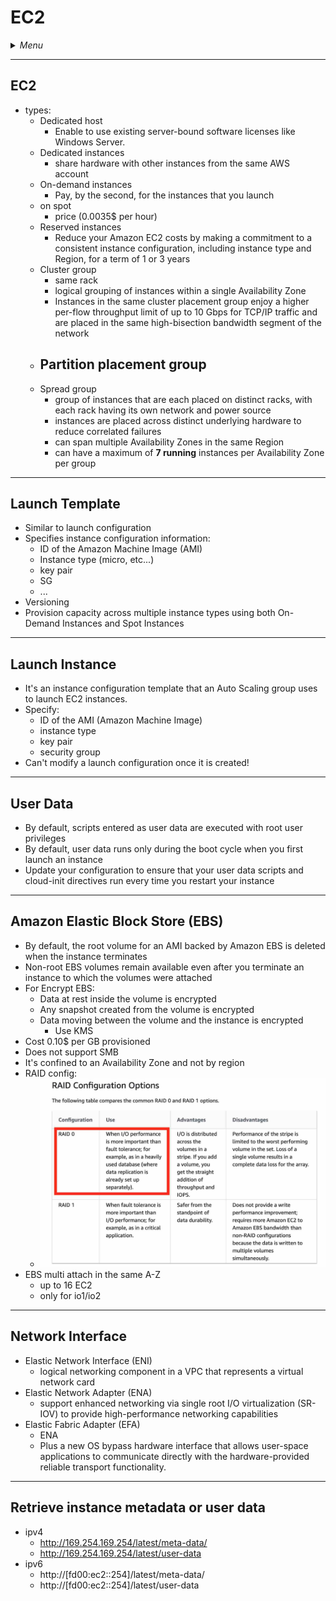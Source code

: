 # EC2

<details>
 <summary><i>Menu</i></summary>

- [EC2](#ec2-1)
- [Launch Template](#launch-template)
- [Launch Instance](#launch-instance)
- [User Data](#user-data)
- [EBS](#amazon-elastic-block-store-ebs)
- [Network Interface](#network-interface)
</details>

---
## EC2
- types:
  - Dedicated host
    - Enable to use existing server-bound software licenses like Windows Server.
  - Dedicated instances
    - share hardware with other instances from the same AWS account
  - On-demand instances
    - Pay, by the second, for the instances that you launch
  - on spot
    - price (0.0035$ per hour)
  - Reserved instances
    - Reduce your Amazon EC2 costs by making a commitment to a consistent instance configuration, including instance type and Region, for a term of 1 or 3 years
  - Cluster group
    - same rack
    - logical grouping of instances within a single Availability Zone
    - Instances in the same cluster placement group enjoy a higher per-flow throughput limit of up to 10 Gbps for TCP/IP traffic and are placed in the same high-bisection bandwidth segment of the network
  - Partition placement group
    - 
  - Spread group
    - group of instances that are each placed on distinct racks, with each rack having its own network and power source
    - instances are placed across distinct underlying hardware to reduce correlated failures
    - can span multiple Availability Zones in the same Region
    - can have a maximum of __7 running__ instances per Availability Zone per group

---
## Launch Template
- Similar to launch configuration
- Specifies instance configuration information:
  - ID of the Amazon Machine Image (AMI)
  - Instance type (micro, etc...)
  - key pair
  - SG
  - ...
- Versioning
- Provision capacity across multiple instance types using both On-Demand Instances and Spot Instances

---
## Launch Instance
- It's an instance configuration template that an Auto Scaling group uses to launch EC2 instances.
- Specify:
  - ID of the AMI (Amazon Machine Image)
  - instance type
  - key pair
  - security group
- Can't modify a launch configuration once it is created!

---
## User Data
- By default, scripts entered as user data are executed with root user privileges
- By default, user data runs only during the boot cycle when you first launch an instance
- Update your configuration to ensure that your user data scripts and cloud-init directives run every time you restart your instance

---
## Amazon Elastic Block Store (EBS)
- By default, the root volume for an AMI backed by Amazon EBS is deleted when the instance terminates
- Non-root EBS volumes remain available even after you terminate an instance to which the volumes were attached
- For Encrypt EBS:
  - Data at rest inside the volume is encrypted
  - Any snapshot created from the volume is encrypted
  - Data moving between the volume and the instance is encrypted
    - Use KMS
- Cost 0.10$ per GB provisioned
- Does not support SMB
- It's confined to an Availability Zone and not by region
- RAID config:
  - ![RAID](../../images/raidConfig.jpg)
- EBS multi attach in the same A-Z
  - up to 16 EC2 
  - only for io1/io2

---
## Network Interface
  - Elastic Network Interface (ENI)
    - logical networking component in a VPC that represents a virtual network card
  - Elastic Network Adapter (ENA)
    - support enhanced networking via single root I/O virtualization (SR-IOV) to provide high-performance networking capabilities
  - Elastic Fabric Adapter (EFA)
    - ENA
    - Plus a new OS bypass hardware interface that allows user-space applications to communicate directly with the hardware-provided reliable transport functionality.

---
## Retrieve instance metadata or user data
- ipv4
  - http://169.254.169.254/latest/meta-data/
  - http://169.254.169.254/latest/user-data
- ipv6
  - http://[fd00:ec2::254]/latest/meta-data/
  - http://[fd00:ec2::254]/latest/user-data